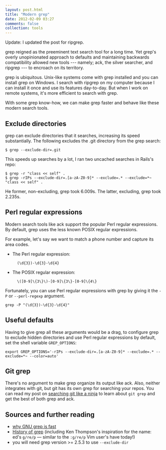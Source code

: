 ```yaml
---
layout: post.html
title: "Modern grep"
date: 2012-02-09 03:27
comments: false
collection: tools
---
```


Update: I updated the post for ripgrep.

grep reigned as the preeminent text search tool for a long time. Yet grep's overly unopinionated
approach to defaults and maintaining backwards compatibility allowed new tools --- namely; ack,
the silver searcher, and ripgrep --- to encroach on its territory.

grep is ubiquitous. Unix-like systems come with grep installed and you can install grep on Windows. I search with ripgrep on my computer because I can install it once and use its features day-to-day. But when I work on remote systems, it's more efficient to search with grep.

With some grep know-how, we can make grep faster and behave like these modern search tools.

## Exclude directories

grep can exclude directories that it searches, increasing its speed substantially. The following excludes the .git directory from the grep search:

    $ grep --exclude-dir=.git

This speeds up searches by a lot, I ran two uncached searches in Rails's repo:

    $ grep -r "class << self" .
    $ grep -rIPs --exclude-dir=.[a-zA-Z0-9]* --exclude=.* --exclude=*~ "class << self" .

He former, non-excluding, grep took 6.009s. The
latter, excluding, grep took 2.235s.

## Perl regular expressions

Modern search tools like ack support the popular Perl regular expressions. By default, grep uses
the less known POSIX regular expressions.

For example, let's say we want to match a phone number and capture its area
codes.

- The Perl regular expression:

        (\d{3})-\d{3}-\d{4}

- The POSIX regular expression:

        \([0-9]\{3\}\)-[0-9]\{3\}-[0-9]\{4\}

Fortunately, you can use Perl regular expressions with grep by giving it the
`-P` or `--perl-regexp` argument.

    grep -P "(\d{3})-\d{3}-\d{4}"

## Useful defaults

Having to give grep all these arguments would be a drag, to configure grep to exclude hidden directories and use Perl regular expressions by default, set the shell variable `GREP_OPTIONS`:

    export GREP_OPTIONS='-rIPs --exclude-dir=.[a-zA-Z0-9]* --exclude=.* --exclude=*~ --color=auto'

## Git grep

There's no argument to make grep organize its output like ack. Also, neither
integrates with git, but git has its own grep for searching your repos. You can read my post on [searching git like a ninja](/b/2012/02/search-a-git-repo-like-a-ninja/) to learn about `git grep` and get the best of both grep and ack.

## Sources and further reading

- [why GNU grep is fast](http://lists.freebsd.org/pipermail/freebsd-current/2010-August/019310.html)
- [History of grep](http://en.wikipedia.org/wiki/Grep#History) (including Ken Thompson's inspiration for the name: ed's `g/re/p` — similar to the `:g/re/p` Vim user's have today!)
- you will need grep version >= 2.5.3 to use `--exclude-dir`
